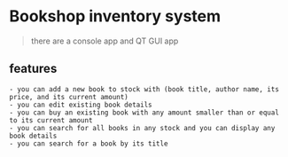# Bookshop inventory system
> there are a console app and QT GUI app

## features
```
- you can add a new book to stock with (book title, author name, its price, and its current amount)
- you can edit existing book details
- you can buy an existing book with any amount smaller than or equal to its current amount
- you can search for all books in any stock and you can display any book details
- you can search for a book by its title
```
